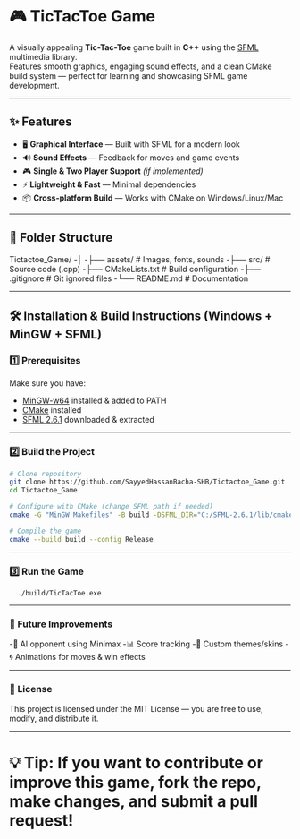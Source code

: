 # 🎮 TicTacToe Game

A visually appealing **Tic-Tac-Toe** game built in **C++** using the [SFML](https://www.sfml-dev.org/) multimedia library.  
Features smooth graphics, engaging sound effects, and a clean CMake build system — perfect for learning and showcasing SFML game development.

----------------------------------------------------------------

## ✨ Features
- 🖥 **Graphical Interface** — Built with SFML for a modern look
- 🔊 **Sound Effects** — Feedback for moves and game events
- 🎮 **Single & Two Player Support** *(if implemented)*
- ⚡ **Lightweight & Fast** — Minimal dependencies
- 📦 **Cross-platform Build** — Works with CMake on Windows/Linux/Mac

----------------------------------------------------------------

## 📂 Folder Structure
Tictactoe_Game/
-│
-├── assets/ # Images, fonts, sounds
-├── src/ # Source code (.cpp)
-├── CMakeLists.txt # Build configuration
-├── .gitignore # Git ignored files
-└── README.md # Documentation

----------------------------------------------------------------

## 🛠 Installation & Build Instructions (Windows + MinGW + SFML)

### 1️⃣ Prerequisites
Make sure you have:
- [MinGW-w64](https://www.mingw-w64.org/) installed & added to PATH  
- [CMake](https://cmake.org/download/) installed  
- [SFML 2.6.1](https://www.sfml-dev.org/download.php) downloaded & extracted  

-----------------------------

### 2️⃣ Build the Project
```bash
# Clone repository
git clone https://github.com/SayyedHassanBacha-SHB/Tictactoe_Game.git
cd Tictactoe_Game

# Configure with CMake (change SFML path if needed)
cmake -G "MinGW Makefiles" -B build -DSFML_DIR="C:/SFML-2.6.1/lib/cmake/SFML"

# Compile the game
cmake --build build --config Release
```
--------------------------------

### 3️⃣ Run the Game
      ./build/TicTacToe.exe

----------------------------------------------------------------

### 🚀 Future Improvements
-🤖 AI opponent using Minimax
-📊 Score tracking
-🎨 Custom themes/skins
-🌀 Animations for moves & win effects

----------------------------------------------------------------

### 📜 License
This project is licensed under the MIT License — you are free to use, modify, and distribute it.

----------------------------------------------------------------

# 💡 Tip: If you want to contribute or improve this game, fork the repo, make changes, and submit a pull request!

